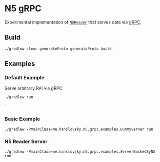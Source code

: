 # N5 gRPC

Experimental implementation of [`N5Reader`](https://github.com/saalfeldlab/n5) that serves data via [gRPC](https://grpc.io/).

## Build

```shell
./gradlew clean generateProto generateProto build
```

## Examples

### Default Example
Serve arbitrary RAI via gRPC
```shell
./gradlew run
```
`
### Basic Example
```shell
./gradlew -PmainClass=me.hanslovsky.n5.grpc.examples.DummyServer run
```

### N5 Reader Server
```shell
./gradlew -PmainClass=me.hanslovsky.n5.grpc.examples.ServerBackedByN5 run`
```